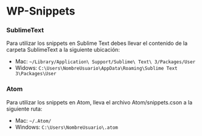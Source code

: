 # WP-Snippets

### SublimeText
Para utilizar los snippets en Sublime Text debes llevar el contenido de la carpeta SublimeText a la siguiente ubicación:

- Mac: `~/Library/Application\ Support/Sublime\ Text\ 3/Packages/User`
- Widows: `C:\Users\NombreUsuario\AppData\Roaming\Sublime Text 3\Packages\User`

### Atom
Para utilizar los snippets en Atom, lleva el archivo Atom/snippets.cson a la siguiente ruta:

- Mac: `~/.Atom/`
- Windows: `C:\Users\NombreUsuario\.atom`
